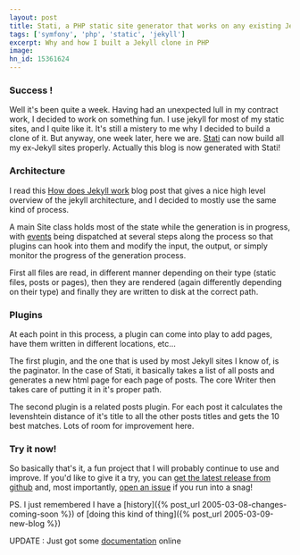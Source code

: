 ```yaml
--- 
layout: post
title: Stati, a PHP static site generator that works on any existing Jekyll site
tags: ['symfony', 'php', 'static', 'jekyll']
excerpt: Why and how I built a Jekyll clone in PHP
image:
hn_id: 15361624
---
```


### Success !

Well it's been quite a week. Having had an unexpected lull in my contract work, I decided to work on something fun. I use jekyll for most of my static sites, and I quite like it. It's still a mistery to me why I decided to build a clone of it. But anyway, one week later, here we are. [Stati](https://github.com/jfoucher/stati) can now build all my ex-Jekyll sites properly. Actually this blog is now generated with Stati!

### Architecture

I read this [How does Jekyll work](https://www.bytesandwich.com/jekyll/software/blogging/2016/09/14/how-does-jekyll-work.html) blog post that gives a nice high level overview of the jekyll architecture, and I decided to mostly use the same kind of process.

A main Site class holds most of the state while the generation is in progress, with [events](http://symfony.com/doc/current/components/event_dispatcher.html) being dispatched at several steps along the process so that plugins can hook into them and modify the input, the output, or simply monitor the progress of the generation process.

First all files are read, in different manner depending on their type (static files, posts or pages), then they are rendered (again differently depending on their type) and finally they are written to disk at the correct path.

### Plugins

At each point in this process, a plugin can come into play to add pages, have them written in different locations, etc...

The first plugin, and the one that is used by most Jekyll sites I know of, is the paginator. In the case of Stati, it basically takes a list of all posts and generates a new html page for each page of posts. The core Writer then takes care of putting it in it's proper path.

The second plugin is a related posts plugin. For each post it calculates the levenshtein distance of it's title to all the other posts titles and gets the 10 best matches. Lots of room for improvement here.

### Try it now!

So basically that's it, a fun project that I will probably continue to use and improve. If you'd like to give it a try, you can [get the latest release from github](https://github.com/jfoucher/stati/releases/latest) and, most importantly, [open an issue](https://github.com/jfoucher/stati/issues/new) if you run into a snag!

PS. I just remembered I have a [history]({% post_url 2005-03-08-changes-coming-soon %}) of [doing this kind of thing]({% post_url 2005-03-09-new-blog %})

UPDATE : Just got some [documentation](https://stati.jfoucher.com) online